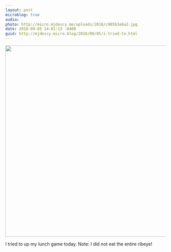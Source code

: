 ```yaml
---
layout: post
microblog: true
audio: 
photo: http://micro.mjdescy.me/uploads/2018/c905b3e6a2.jpg
date: 2018-09-05 14:01:13 -0400
guid: http://mjdescy.micro.blog/2018/09/05/i-tried-to.html
---
```

<a href="http://micro.mjdescy.me/uploads/2018/c905b3e6a2.jpg"><img src="http://micro.mjdescy.me/uploads/2018/c905b3e6a2.jpg" width="600" height="302" style="height: auto;" class="sunlit_image" /></a>

I tried to up my lunch game today. Note: I did not eat the entire ribeye!

